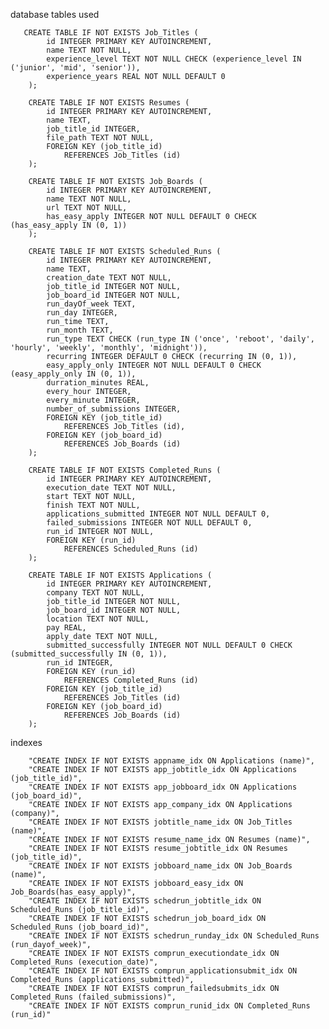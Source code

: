 database tables used

       CREATE TABLE IF NOT EXISTS Job_Titles (
            id INTEGER PRIMARY KEY AUTOINCREMENT,
            name TEXT NOT NULL,
            experience_level TEXT NOT NULL CHECK (experience_level IN ('junior', 'mid', 'senior')),
            experience_years REAL NOT NULL DEFAULT 0
        );

        CREATE TABLE IF NOT EXISTS Resumes (
            id INTEGER PRIMARY KEY AUTOINCREMENT,
            name TEXT,
            job_title_id INTEGER,
            file_path TEXT NOT NULL,
            FOREIGN KEY (job_title_id)
                REFERENCES Job_Titles (id)
        );

        CREATE TABLE IF NOT EXISTS Job_Boards (
            id INTEGER PRIMARY KEY AUTOINCREMENT,
            name TEXT NOT NULL,
            url TEXT NOT NULL,
            has_easy_apply INTEGER NOT NULL DEFAULT 0 CHECK (has_easy_apply IN (0, 1))
        );

        CREATE TABLE IF NOT EXISTS Scheduled_Runs (
            id INTEGER PRIMARY KEY AUTOINCREMENT,
            name TEXT,
            creation_date TEXT NOT NULL,
            job_title_id INTEGER NOT NULL,
            job_board_id INTEGER NOT NULL,
            run_dayOf_week TEXT,
            run_day INTEGER,
            run_time TEXT,
            run_month TEXT,
            run_type TEXT CHECK (run_type IN ('once', 'reboot', 'daily', 'hourly', 'weekly', 'monthly', 'midnight')),
            recurring INTEGER DEFAULT 0 CHECK (recurring IN (0, 1)),
            easy_apply_only INTEGER NOT NULL DEFAULT 0 CHECK (easy_apply_only IN (0, 1)),
            durration_minutes REAL,
            every_hour INTEGER,
            every_minute INTEGER,
            number_of_submissions INTEGER,
            FOREIGN KEY (job_title_id)
                REFERENCES Job_Titles (id),
            FOREIGN KEY (job_board_id)
                REFERENCES Job_Boards (id)
        );

        CREATE TABLE IF NOT EXISTS Completed_Runs (
            id INTEGER PRIMARY KEY AUTOINCREMENT,
            execution_date TEXT NOT NULL,
            start TEXT NOT NULL,
            finish TEXT NOT NULL,
            applications_submitted INTEGER NOT NULL DEFAULT 0,
            failed_submissions INTEGER NOT NULL DEFAULT 0,
            run_id INTEGER NOT NULL,
            FOREIGN KEY (run_id)
                REFERENCES Scheduled_Runs (id)
        );

        CREATE TABLE IF NOT EXISTS Applications (
            id INTEGER PRIMARY KEY AUTOINCREMENT,
            company TEXT NOT NULL,
            job_title_id INTEGER NOT NULL,
            job_board_id INTEGER NOT NULL,
            location TEXT NOT NULL,
            pay REAL,
            apply_date TEXT NOT NULL,
            submitted_successfully INTEGER NOT NULL DEFAULT 0 CHECK (submitted_successfully IN (0, 1)),
            run_id INTEGER,
            FOREIGN KEY (run_id)
                REFERENCES Completed_Runs (id)
            FOREIGN KEY (job_title_id)
                REFERENCES Job_Titles (id)
            FOREIGN KEY (job_board_id)
                REFERENCES Job_Boards (id)
        );

indexes

        "CREATE INDEX IF NOT EXISTS appname_idx ON Applications (name)",
        "CREATE INDEX IF NOT EXISTS app_jobtitle_idx ON Applications (job_title_id)",
        "CREATE INDEX IF NOT EXISTS app_jobboard_idx ON Applications (job_board_id)",
        "CREATE INDEX IF NOT EXISTS app_company_idx ON Applications (company)",
        "CREATE INDEX IF NOT EXISTS jobtitle_name_idx ON Job_Titles (name)",
        "CREATE INDEX IF NOT EXISTS resume_name_idx ON Resumes (name)",
        "CREATE INDEX IF NOT EXISTS resume_jobtitle_idx ON Resumes (job_title_id)",
        "CREATE INDEX IF NOT EXISTS jobboard_name_idx ON Job_Boards (name)",
        "CREATE INDEX IF NOT EXISTS jobboard_easy_idx ON Job_Boards(has_easy_apply)",
        "CREATE INDEX IF NOT EXISTS schedrun_jobtitle_idx ON Scheduled_Runs (job_title_id)",
        "CREATE INDEX IF NOT EXISTS schedrun_job_board_idx ON Scheduled_Runs (job_board_id)",
        "CREATE INDEX IF NOT EXISTS schedrun_runday_idx ON Scheduled_Runs (run_dayof_week)",
        "CREATE INDEX IF NOT EXISTS comprun_executiondate_idx ON Completed_Runs (execution_date)",
        "CREATE INDEX IF NOT EXISTS comprun_applicationsubmit_idx ON Completed_Runs (applications_submitted)",
        "CREATE INDEX IF NOT EXISTS comprun_failedsubmits_idx ON Completed_Runs (failed_submissions)",
        "CREATE INDEX IF NOT EXISTS comprun_runid_idx ON Completed_Runs (run_id)"
